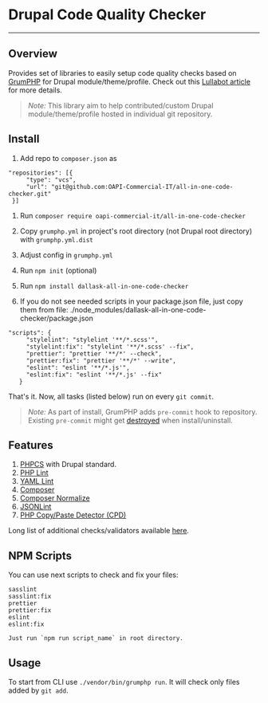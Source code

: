 # Drupal Code Quality Checker
---

## Overview

Provides set of libraries to easily setup code quality checks based on [GrumPHP](https://github.com/phpro/grumphp) for Drupal module/theme/profile. Check out this [Lullabot article](https://www.lullabot.com/articles/how-enforce-drupal-coding-standards-git) for more details.

>*Note:* This library aim to help contributed/custom Drupal module/theme/profile hosted in individual git repository.


## Install

1. Add repo to `composer.json` as 

```
"repositories": [{
     "type": "vcs",
     "url": "git@github.com:OAPI-Commercial-IT/all-in-one-code-checker.git"
 }]
```
 
1. Run `composer require oapi-commercial-it/all-in-one-code-checker`
 
1. Copy `grumphp.yml` in project's root directory (not Drupal root directory) with `grumphp.yml.dist`

1. Adjust config in `grumphp.yml`

1. Run `npm init` (optional)

1. Run `npm install dallask-all-in-one-code-checker`

1. If you do not see needed scripts in your package.json file, just copy them from file: ./node_modules/dallask-all-in-one-code-checker/package.json

```
"scripts": {
     "stylelint": "stylelint '**/*.scss'",
     "stylelint:fix": "stylelint '**/*.scss' --fix",
     "prettier": "prettier '**/*' --check",
     "prettier:fix": "prettier '**/*' --write",
     "eslint": "eslint '**/*.js'",
     "eslint:fix": "eslint '**/*.js' --fix"
   }
```

That's it. Now, all tasks (listed below) run on every `git commit`.

>*Note:* As part of install, GrumPHP adds `pre-commit` hook to repository. Existing `pre-commit` might get [destroyed](https://github.com/phpro/grumphp/issues/416) when install/uninstall.

## Features

1. [PHPCS](https://github.com/squizlabs/PHP_CodeSniffer) with Drupal standard.
1. [PHP Lint](http://www.icosaedro.it/phplint/)
1. [YAML Lint](http://www.yamllint.com/)
1. [Composer](https://github.com/composer/composer)
1. [Composer Normalize](https://github.com/ergebnis/composer-normalize)
1. [JSONLint](https://jsonlint.com/)
1. [PHP Copy/Paste Detector (CPD)](https://github.com/sebastianbergmann/phpcpd)

Long list of additional checks/validators available [here](https://github.com/phpro/grumphp/blob/master/doc/tasks.md#tasks-1).

## NPM Scripts

You can use next scripts to check and fix your files:

    sasslint
    sasslint:fix
    prettier
    prettier:fix
    eslint
    eslint:fix 
   
    Just run `npm run script_name` in root directory.

## Usage

To start from CLI use `./vendor/bin/grumphp run`. It will check only files added by `git add`.
